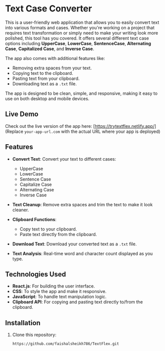 # Text Case Converter

This is a user-friendly web application that allows you to easily convert text into various formats and cases. Whether you're working on a project that requires text transformation or simply need to make your writing look more polished, this tool has you covered. It offers several different text case options including **UpperCase**, **LowerCase**, **SentenceCase**, **Alternating Case**, **Capitalized Case**, and **Inverse Case**.

The app also comes with additional features like:
- Removing extra spaces from your text.
- Copying text to the clipboard.
- Pasting text from your clipboard.
- Downloading text as a `.txt` file.

The app is designed to be clean, simple, and responsive, making it easy to use on both desktop and mobile devices.

## Live Demo

Check out the live version of the app here: [https://trytextflex.netlify.app/]  
(Replace `your-app-url.com` with the actual URL where your app is deployed)

## Features

- **Convert Text**: Convert your text to different cases:
  - UpperCase
  - LowerCase
  - Sentence Case
  - Capitalize Case
  - Alternating Case
  - Inverse Case

- **Text Cleanup**: Remove extra spaces and trim the text to make it look cleaner.

- **Clipboard Functions**: 
  - Copy text to your clipboard.
  - Paste text directly from the clipboard.

- **Download Text**: Download your converted text as a `.txt` file.

- **Text Analysis**: Real-time word and character count displayed as you type.

## Technologies Used

- **React.js**: For building the user interface.
- **CSS**: To style the app and make it responsive.
- **JavaScript**: To handle text manipulation logic.
- **Clipboard API**: For copying and pasting text directly to/from the clipboard.

## Installation

1. Clone this repository:
   ```bash
   https://github.com/faishalsheikh786/TextFlex.git
